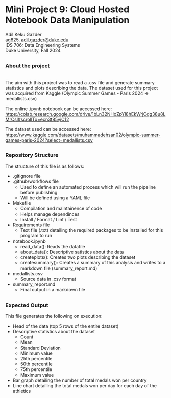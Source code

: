 

# Mini Project  9: Cloud Hosted Notebook Data Manipulation
Adil Keku Gazder <br>
ag825, adil.gazder@duke.edu <br>
IDS 706: Data Engineering Systems <br>
Duke University, Fall 2024 <br >
##

### About the project

<br>
The aim with this project was to read a .csv file and generate summary statistics and plots describing the data. The dataset used for this project was acquired from Kaggle (Olympic Summer Games - Paris 2024 -> medallists.csv)

The online .ipynb notebook can be accessed here: https://colab.research.google.com/drive/1bLn32NHoZpYl8hEkWrjCdg38u8LMrCsI#scrollTo=ecn3t85yiC12

The dataset used can be accessed here: https://www.kaggle.com/datasets/muhammadehsan02/olympic-summer-games-paris-2024?select=medallists.csv

##
### Repository Structure
The structure of this file is as follows:
- .gitignore file
- .github/workflows file
    - Used to define an automated process which will run the pipeline before publishing
    - Will be defined using a YAML file
- Makefile
    - Compilation and maintainence of code
    - Helps manage dependinces
    - Install / Format / Lint / Test
- Requirements file
    - Text file (.txt) detailing the required packages to be installed for this program to run
- notebook.ipynb
    - read_data(): Reads the datafile
    - about_data(): Descriptive satistics about the data
    - createplots(): Creates two plots describing the dataset
    - createsummary(): Creates a summary of this analysis and writes to a markdown file (summary_report.md)
- medallists.csv
    - Source data in .csv format
- summary_report.md
    - Final output in a markdown file

##
### Expected Output
This file generates the following on execution:
- Head of the data (top 5 rows of the entire dataset)
- Descriptive statistics about the dataset
    - Count
    - Mean
    - Standard Deviation
    - Minimum value
    - 25th percentile
    - 50th percentile
    - 75th percentile
    - Maximum value
- Bar graph detailing the number of total medals won per country
- Line chart detailing the total medals won per day for each day of the athletics
